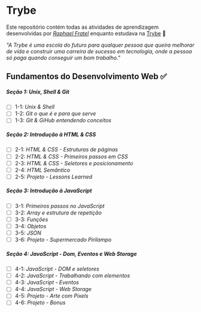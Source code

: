 # Trybe

Este repositório contém todas as atividades de aprendizagem desenvolvidas por _[Raphael Fratel](https://www.linkedin.com/in/raphafratel/)_ enquanto estudava na [Trybe](https://www.betrybe.com/) 🚀

_"A Trybe é uma escola do futuro para qualquer pessoa que queira melhorar de vida e construir uma carreira de sucesso em tecnologia, onde a pessoa só paga quando conseguir um bom trabalho."_

## Fundamentos do Desenvolvimento Web ✅

##### Seção 1: Unix, Shell & Git

- [ ] 1-1: _Unix & Shell_
- [ ] 1-2: _Git o que é e para que serve_
- [ ] 1-3: _Git & GiHub entendendo conceitos_ 

##### Seção 2: Introdução à HTML & CSS

- [ ] 2-1: _HTML & CSS - Estruturas de páginas_
- [ ] 2-2: _HTML & CSS - Primeiros passos em CSS_
- [ ] 2-3: _HTML & CSS - Seletores e posicionamento_
- [ ] 2-4: _HTML Semântico_ 
- [ ] 2-5: _Projeto - Lessons Learned_

##### Seção 3: Introdução à JavaScript

- [ ] 3-1: _Primeiros passos no JavaScript_
- [ ] 3-2: _Array e estrutura de repetição_
- [ ] 3-3: _Funções_
- [ ] 3-4: _Objetos_ 
- [ ] 3-5: _JSON_
- [ ] 3-6: _Projeto - Supermercado Pirilampo_

##### Seção 4: JavaScript - Dom, Eventos e Web Storage

- [ ] 4-1: _JavaScript - DOM e seletores_
- [ ] 4-2: _JavaScript - Trabalhando com elementos_
- [ ] 4-3: _JavaScript - Eventos_
- [ ] 4-4: _JavaScript - Web Storage_ 
- [ ] 4-5: _Projeto - Arte com Pixels_
- [ ] 4-6: _Projeto - Bonus_

